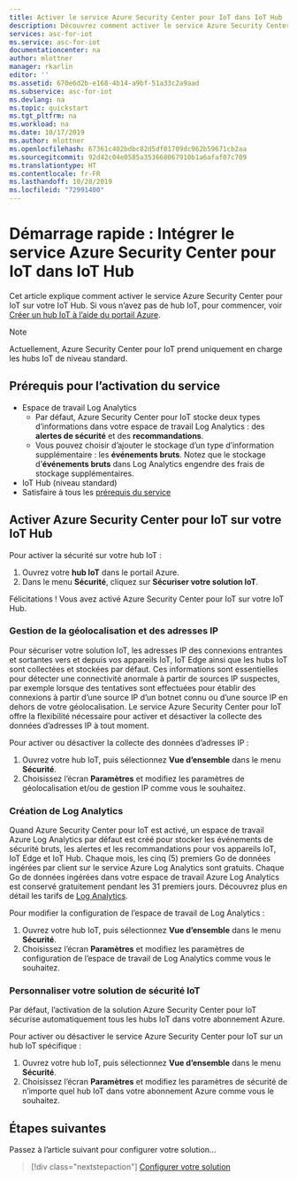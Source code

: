 ```yaml
---
title: Activer le service Azure Security Center pour IoT dans IoT Hub | Microsoft Docs
description: Découvrez comment activer le service Azure Security Center pour IoT dans votre hub IoT.
services: asc-for-iot
ms.service: asc-for-iot
documentationcenter: na
author: mlottner
manager: rkarlin
editor: ''
ms.assetid: 670e6d2b-e168-4b14-a9bf-51a33c2a9aad
ms.subservice: asc-for-iot
ms.devlang: na
ms.topic: quickstart
ms.tgt_pltfrm: na
ms.workload: na
ms.date: 10/17/2019
ms.author: mlottner
ms.openlocfilehash: 67361c402bdbc82d5df01709dc962b59671cb2aa
ms.sourcegitcommit: 92d42c04e0585a353668067910b1a6afaf07c709
ms.translationtype: HT
ms.contentlocale: fr-FR
ms.lasthandoff: 10/28/2019
ms.locfileid: "72991400"
---
```

# <a name="quickstart-onboard-azure-security-center-for-iot-service-in-iot-hub"></a>Démarrage rapide : Intégrer le service Azure Security Center pour IoT dans IoT Hub

Cet article explique comment activer le service Azure Security Center pour IoT sur votre IoT Hub. Si vous n’avez pas de hub IoT, pour commencer, voir [Créer un hub IoT à l’aide du portail Azure](https://docs.microsoft.com/azure/iot-hub/iot-hub-create-through-portal). 

> [!NOTE]
> Actuellement, Azure Security Center pour IoT prend uniquement en charge les hubs IoT de niveau standard.


## <a name="prerequisites-for-enabling-the-service"></a>Prérequis pour l’activation du service

- Espace de travail Log Analytics
  - Par défaut, Azure Security Center pour IoT stocke deux types d’informations dans votre espace de travail Log Analytics : des **alertes de sécurité** et des **recommandations**. 
  - Vous pouvez choisir d’ajouter le stockage d’un type d’information supplémentaire : les **événements bruts**. Notez que le stockage d’**événements bruts** dans Log Analytics engendre des frais de stockage supplémentaires. 
- IoT Hub (niveau standard)
- Satisfaire à tous les [prérequis du service](service-prerequisites.md) 

## <a name="enable-azure-security-center-for-iot-on-your-iot-hub"></a>Activer Azure Security Center pour IoT sur votre IoT Hub 

Pour activer la sécurité sur votre hub IoT : 

1. Ouvrez votre **hub IoT** dans le portail Azure. 
1. Dans le menu **Sécurité**, cliquez sur **Sécuriser votre solution IoT**.    


Félicitations ! Vous avez activé Azure Security Center pour IoT sur votre IoT Hub. 

### <a name="geolocation-and-ip-address-handling"></a>Gestion de la géolocalisation et des adresses IP

Pour sécuriser votre solution IoT, les adresses IP des connexions entrantes et sortantes vers et depuis vos appareils IoT, IoT Edge ainsi que les hubs IoT sont collectées et stockées par défaut. Ces informations sont essentielles pour détecter une connectivité anormale à partir de sources IP suspectes, par exemple lorsque des tentatives sont effectuées pour établir des connexions à partir d’une source IP d’un botnet connu ou d’une source IP en dehors de votre géolocalisation. Le service Azure Security Center pour IoT offre la flexibilité nécessaire pour activer et désactiver la collecte des données d’adresses IP à tout moment. 

Pour activer ou désactiver la collecte des données d’adresses IP : 

1. Ouvrez votre hub IoT, puis sélectionnez **Vue d’ensemble** dans le menu **Sécurité**. 
2. Choisissez l’écran **Paramètres** et modifiez les paramètres de géolocalisation et/ou de gestion IP comme vous le souhaitez.

### <a name="log-analytics-creation"></a>Création de Log Analytics

Quand Azure Security Center pour IoT est activé, un espace de travail Azure Log Analytics par défaut est créé pour stocker les événements de sécurité bruts, les alertes et les recommandations pour vos appareils IoT, IoT Edge et IoT Hub. Chaque mois, les cinq (5) premiers Go de données ingérées par client sur le service Azure Log Analytics sont gratuits. Chaque Go de données ingérées dans votre espace de travail Azure Log Analytics est conservé gratuitement pendant les 31 premiers jours. Découvrez plus en détail les tarifs de [Log Analytics](https://azure.microsoft.com/pricing/details/monitor/).

Pour modifier la configuration de l’espace de travail de Log Analytics :

1. Ouvrez votre hub IoT, puis sélectionnez **Vue d’ensemble** dans le menu **Sécurité**. 
2. Choisissez l’écran **Paramètres** et modifiez les paramètres de configuration de l’espace de travail de Log Analytics comme vous le souhaitez.

### <a name="customize-your-iot-security-solution"></a>Personnaliser votre solution de sécurité IoT
Par défaut, l’activation de la solution Azure Security Center pour IoT sécurise automatiquement tous les hubs IoT dans votre abonnement Azure. 

Pour activer ou désactiver le service Azure Security Center pour IoT sur un hub IoT spécifique : 

1. Ouvrez votre hub IoT, puis sélectionnez **Vue d’ensemble** dans le menu **Sécurité**. 
2. Choisissez l’écran **Paramètres** et modifiez les paramètres de sécurité de n’importe quel hub IoT dans votre abonnement Azure comme vous le souhaitez.


## <a name="next-steps"></a>Étapes suivantes

Passez à l’article suivant pour configurer votre solution...

> [!div class="nextstepaction"]
> [Configurer votre solution](quickstart-configure-your-solution.md)


